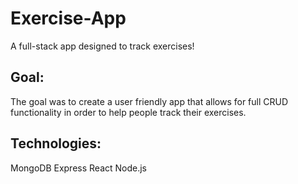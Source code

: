 # Exercise-App

A full-stack app designed to track exercises!

## Goal:
The goal was to create a user friendly app that allows for full CRUD functionality in order to help people track their exercises. 

## Technologies:
MongoDB
Express
React
Node.js
